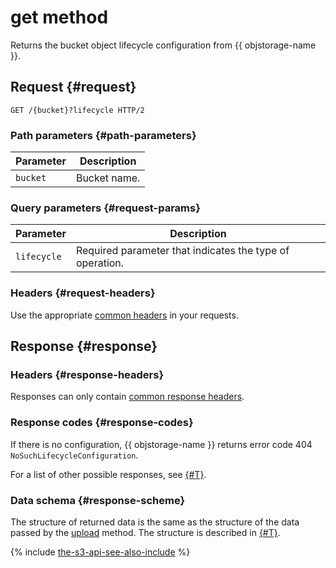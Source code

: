 # get method

Returns the bucket object lifecycle configuration from {{ objstorage-name }}.

## Request {#request}

```
GET /{bucket}?lifecycle HTTP/2
```

### Path parameters {#path-parameters}

| Parameter | Description |
----- | -----
| `bucket` | Bucket name. |


### Query parameters {#request-params}

| Parameter | Description |
----- | -----
| `lifecycle` | Required parameter that indicates the type of operation. |


### Headers {#request-headers}

Use the appropriate [common headers](../common-request-headers.md) in your requests.


## Response {#response}

### Headers {#response-headers}

Responses can only contain [common response headers](../common-response-headers.md).

### Response codes {#response-codes}

If there is no configuration, {{ objstorage-name }} returns error code 404 `NoSuchLifecycleConfiguration`.

For a list of other possible responses, see [{#T}](../response-codes.md).

### Data schema {#response-scheme}

The structure of returned data is the same as the structure of the data passed by the [upload](upload.md) method. The structure is described in [{#T}](xml-config.md).

{% include [the-s3-api-see-also-include](../../../../_includes/storage/the-s3-api-see-also-include.md) %}